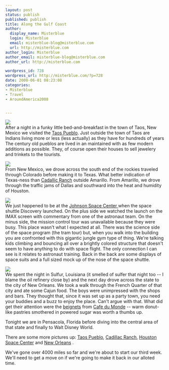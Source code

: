```yaml
---
layout: post
status: publish
published: publish
title: Along the Gulf Coast
author:
  display_name: Misterblue
  login: Misterblue
  email: misterblue-blog@misterblue.com
  url: http://misterblue.com
author_login: Misterblue
author_email: misterblue-blog@misterblue.com
author_url: http://misterblue.com

wordpress_id: 728
wordpress_url: http://misterblue.com/?p=728
date: 2008-06-01 08:23:08
categories:
- Misterblue
- Travel
- AroundAmerica2008


---
```

<div class="g2image_float_left"><a href="/images/oldimages/4173.jpg"><img src="/images/oldimages/thumb/4173.jpg" class="oldImageThumb"/></a></div>After a night in a funky little bed-and-breakfast in
the town of Taos, New Mexico
we visited the 
<a href="http://www.taospueblo.com/">Taos Pueblo</a>.
Just outside the town of Taos are Indians
living more or less (less actually) as they have for hundreds of years
The century old pueblos are lived in an maintained with as few
modern additions as possible.
They, of course open their houses to sell jewelery 
and trinkets to the tourists.
<p>
</p>
<div class="g2image_float_right"><a href="/images/oldimages/4123.jpg"><img src="/images/oldimages/thumb/4123.jpg" class="oldImageThumb"/></a></div>From New Mexico, we drove across the south end of the rockies
traveled through Colorado before making it to Texas.
What better indication of Texas-ness than
<a href="http://www.roadsideamerica.com/story/2220">Cadallic Ranch</a>
outside Amarillo.
From Amarillo, we drove through the traffic jams of Dallas
and southward into the heat and humidity of Houston.

<p>
<div class="g2image_float_left"><a href="/images/oldimages/4244.jpg"><img src="/images/oldimages/thumb/4244.jpg" class="oldImageThumb"/></a></div>We just happened to be at the 
<a href="http://www.spacecenter.org/">Johnson Space Center </a>
when the 
space shuttle Discovery launched. 
On the plus side we watched the launch on the IMAX screen with 
commentary from one of the astronaut team. 
On the minus side, the mission control tour was
unavailable because they were busy.
This place wasn't what I expected at all.
There was the science side of the space program (the tram tour)
but, when you walk into the building you are confronted with this
gigantic jungle gym type of thing.
We're talking kids climbing and bouncing all over a brightly
colored structure that doesn't seem to have anything to do with
space flight. The only connection I can see is it relates to
astronaut training. Back in the back are some displays of space
suits and a full sized mock up of the nose of the space shuttle.
</p>
<p>
<div class="g2image_float_right"><a href="/images/oldimages/4354.jpg"><img src="/images/oldimages/thumb/4354.jpg" class="oldImageThumb"/></a></div>We spent the night in Sulfur, Louisiana (it smelled of sulfer
that night too -- I blame the oil refinery close by)
and the next day drove across the state to the city of New Orleans.
We took a walk through the French Quarter of that city and
ate some Cajun food. 
The boys were unimpressed with the shops and bars. 
They thought that, since it was set up as a party town, 
you need your buddies and a buzz to enjoy the place. 
Can't argue with that.
What did get their attention were the 
<a href="http://en.wikipedia.org/wiki/Beignet">beignets</a>
from 
<a href="http://www.cafedumonde.com/main.html">Cafe du Monde</a>
-- warm donut-like pastries smothered in powered sugar was worth a thumbs up.
</p>
<p>
Tonight we are in Pensacola, Florida before diving into
the central area of that state and finally to
Walt Disney World.
</p>
<p>
There are some more pictures up:
<a href="http://pics.misterblue.com/v/20080500-Trip/20080529-TaosPueblo/">Taos Pueblo</a>, 
<a href="http://pics.misterblue.com/v/20080500-Trip/20080529-CadillacRanch/">Cadillac Ranch</a>,
<a href="http://pics.misterblue.com/v/20080500-Trip/20080530-HoustonSpaceCenter/">Houston Space Center</a>
and
<a href="http://pics.misterblue.com/v/20080500-Trip/20080601-NewOrleans/">New Orleans</a>
.
</p>
<p>
We've gone over 4000 miles so far and we're about to start our
third week. We'll need to get a move on if we're going to make
it back in our alloted time.
</p>

